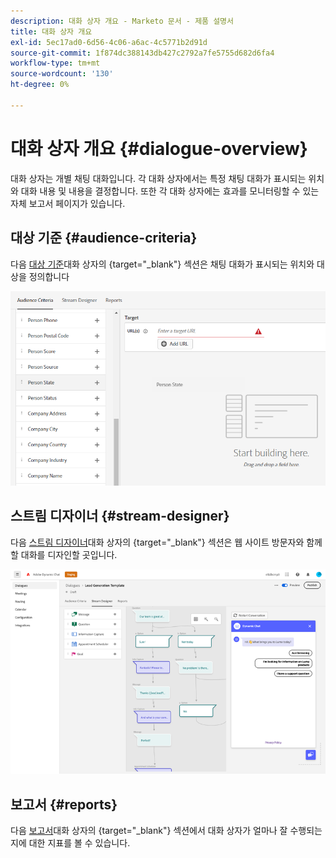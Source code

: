```yaml
---
description: 대화 상자 개요 - Marketo 문서 - 제품 설명서
title: 대화 상자 개요
exl-id: 5ec17ad0-6d56-4c06-a6ac-4c5771b2d91d
source-git-commit: 1f874dc388143db427c2792a7fe5755d682d6fa4
workflow-type: tm+mt
source-wordcount: '130'
ht-degree: 0%

---
```


# 대화 상자 개요 {#dialogue-overview}

대화 상자는 개별 채팅 대화입니다. 각 대화 상자에서는 특정 채팅 대화가 표시되는 위치와 대화 내용 및 내용을 결정합니다. 또한 각 대화 상자에는 효과를 모니터링할 수 있는 자체 보고서 페이지가 있습니다.

## 대상 기준 {#audience-criteria}

다음 [대상 기준](/help/marketo/product-docs/demand-generation/dynamic-chat/dialogues/audience-criteria.md)대화 상자의 {target=&quot;_blank&quot;} 섹션은 채팅 대화가 표시되는 위치와 대상을 정의합니다

![](assets/dialogue-overview-1.png)

## 스트림 디자이너 {#stream-designer}

다음 [스트림 디자이너](/help/marketo/product-docs/demand-generation/dynamic-chat/dialogues/stream-designer.md)대화 상자의 {target=&quot;_blank&quot;} 섹션은 웹 사이트 방문자와 함께 할 대화를 디자인할 곳입니다.

![](assets/dialogue-overview-2.png)

## 보고서 {#reports}

다음 [보고서](/help/marketo/product-docs/demand-generation/dynamic-chat/dialogues/reports.md)대화 상자의 {target=&quot;_blank&quot;} 섹션에서 대화 상자가 얼마나 잘 수행되는지에 대한 지표를 볼 수 있습니다.
